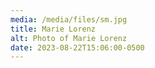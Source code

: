 ```yaml
---
media: /media/files/sm.jpg
title: Marie Lorenz
alt: Photo of Marie Lorenz
date: 2023-08-22T15:06:00-0500
---
```

